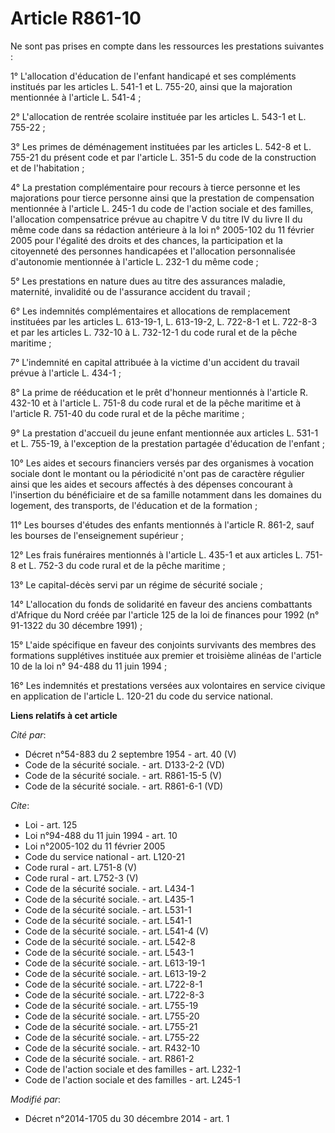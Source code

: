 # Article R861-10

Ne sont pas prises en compte dans les ressources les prestations suivantes : 

1° L'allocation d'éducation de l'enfant handicapé et ses compléments institués par les articles L. 541-1 et L. 755-20, ainsi
que la majoration mentionnée à l'article L. 541-4 ; 

2° L'allocation de rentrée scolaire instituée par les articles L. 543-1 et L. 755-22 ; 

3° Les primes de déménagement instituées par les articles L. 542-8 et L. 755-21 du présent code et par l'article L. 351-5 du
code de la construction et de l'habitation ; 

4° La prestation complémentaire pour recours à tierce personne et les majorations pour tierce personne ainsi que la
prestation de compensation mentionnée à l'article L. 245-1 du code de l'action sociale et des familles, l'allocation
compensatrice prévue au chapitre V du titre IV du livre II du même code dans sa rédaction antérieure à la loi n° 2005-102 du
11 février 2005 pour l'égalité des droits et des chances, la participation et la citoyenneté des personnes handicapées et
l'allocation personnalisée d'autonomie mentionnée à l'article L. 232-1 du même code ; 

5° Les prestations en nature dues au titre des assurances maladie, maternité, invalidité ou de l'assurance accident du
travail ; 

6° Les indemnités complémentaires et allocations de remplacement instituées par les articles L. 613-19-1, L. 613-19-2, L.
722-8-1 et L. 722-8-3 et par les articles L. 732-10 à L. 732-12-1 du code rural et de la pêche maritime ; 

7° L'indemnité en capital attribuée à la victime d'un accident du travail prévue à l'article L. 434-1 ; 

8° La prime de rééducation et le prêt d'honneur mentionnés à l'article R. 432-10 et à l'article L. 751-8 du code rural et de
la pêche maritime et à l'article R. 751-40 du code rural et de la pêche maritime ; 

9° La prestation d'accueil du jeune enfant mentionnée aux articles L. 531-1 et L. 755-19, à l'exception de la prestation
partagée d'éducation de l'enfant ; 

10° Les aides et secours financiers versés par des organismes à vocation sociale dont le montant ou la périodicité n'ont pas
de caractère régulier ainsi que les aides et secours affectés à des dépenses concourant à l'insertion du bénéficiaire et de
sa famille notamment dans les domaines du logement, des transports, de l'éducation et de la formation ; 

11° Les bourses d'études des enfants mentionnés à l'article R. 861-2, sauf les bourses de l'enseignement supérieur ; 

12° Les frais funéraires mentionnés à l'article L. 435-1 et aux articles L. 751-8 et L. 752-3 du code rural et de la pêche
maritime ; 

13° Le capital-décès servi par un régime de sécurité sociale ; 

14° L'allocation du fonds de solidarité en faveur des anciens combattants d'Afrique du Nord créée par l'article 125 de la loi
de finances pour 1992 (n° 91-1322 du 30 décembre 1991) ; 

15° L'aide spécifique en faveur des conjoints survivants des membres des formations supplétives instituée aux premier et
troisième alinéas de l'article 10 de la loi n° 94-488 du 11 juin 1994 ; 

16° Les indemnités et prestations versées aux volontaires en service civique en application de l'article L. 120-21 du code du
service national.

**Liens relatifs à cet article**

_Cité par_:

  - Décret n°54-883 du 2 septembre 1954 - art. 40 (V)
  - Code de la sécurité sociale. - art. D133-2-2 (VD)
  - Code de la sécurité sociale. - art. R861-15-5 (V)
  - Code de la sécurité sociale. - art. R861-6-1 (VD)

_Cite_:

  - Loi - art. 125
  - Loi n°94-488 du 11 juin 1994 - art. 10
  - Loi n°2005-102 du 11 février 2005
  - Code du service national - art. L120-21
  - Code rural - art. L751-8 (V)
  - Code rural - art. L752-3 (V)
  - Code de la sécurité sociale. - art. L434-1
  - Code de la sécurité sociale. - art. L435-1
  - Code de la sécurité sociale. - art. L531-1
  - Code de la sécurité sociale. - art. L541-1
  - Code de la sécurité sociale. - art. L541-4 (V)
  - Code de la sécurité sociale. - art. L542-8
  - Code de la sécurité sociale. - art. L543-1
  - Code de la sécurité sociale. - art. L613-19-1
  - Code de la sécurité sociale. - art. L613-19-2
  - Code de la sécurité sociale. - art. L722-8-1
  - Code de la sécurité sociale. - art. L722-8-3
  - Code de la sécurité sociale. - art. L755-19
  - Code de la sécurité sociale. - art. L755-20
  - Code de la sécurité sociale. - art. L755-21
  - Code de la sécurité sociale. - art. L755-22
  - Code de la sécurité sociale. - art. R432-10
  - Code de la sécurité sociale. - art. R861-2
  - Code de l'action sociale et des familles - art. L232-1
  - Code de l'action sociale et des familles - art. L245-1

_Modifié par_:

  - Décret n°2014-1705 du 30 décembre 2014 - art. 1
